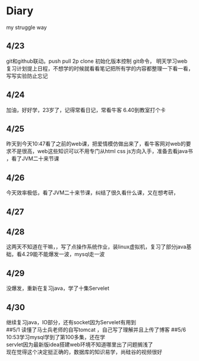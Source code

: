 # Diary
my struggle way
## 4/23  
git和github联动。push pull  2p   clone  初始化版本控制   git命令，
明天学习web  复习计划提上日程，不想学的时候就看看笔记把所有学的内容都整理一下看一看，写写实验防止忘记
## 4/24  
加油，好好学，23岁了，记得常看日记，常看牛客
6.40到教室打个卡
## 4/25
昨天到今天10:47看了之前的web课，把爱情模仿做出来了，看牛客网对web的要求不是很高，web这些知识可以不用专门从html css js方向入手，准备去看java书  ，看了JVM二十来节课
## 4/26  
今天效率极低，看了JVM二十来节课，纠结了很久看什么课，又在想考研，  
## 4/27
## 4/28 
这两天不知道在干嘛，，写了点操作系统作业，装linux虚拟机，复习了部分java基础，看4.29能不能爆发一波，mysql走一波  
## 4/29  
没爆发，重新在复习java，学了十集Servelet  
## 4/30  
继续复习java，IO部分，还有socket因为Servelet有用到  
##5/1
读懂了马士兵老师的自写tomcat ，自己写了理解并且上传了博客
##5/6
10:53学习mysql学到了第100多集，还在学  
servlet因为最新版idea搭建web环境不知道哪里出了问题搁浅了   
现在觉得这个决定挺正确的，数据库的知识易学，尚硅谷的视频很好   
 




